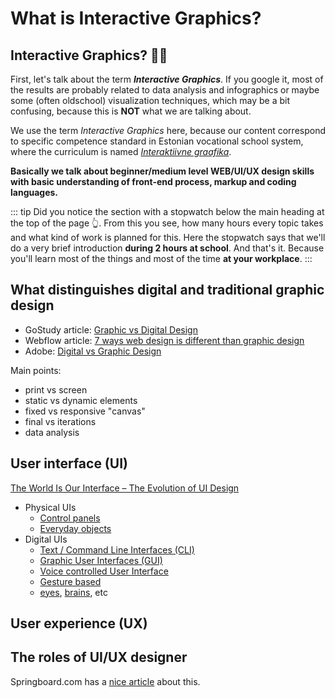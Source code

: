 # What is Interactive Graphics?

<DurationSnippet s="2" />

## Interactive Graphics? 🤷‍♀️

First, let's talk about the term ***Interactive Graphics***. If you google it, most of the results are probably related to data analysis and infographics or maybe some (often oldschool) visualization techniques, which may be a bit confusing, because this is **NOT** what we are talking about. 

We use the term *Interactive Graphics* here, because our content correspond to specific competence standard in Estonian vocational school system, where the curriculum is named [*Interaktiivne graafika*](https://www.kutseregister.ee/ctrl/en/Standardid/vaata/10719487).  

**Basically we talk about beginner/medium level WEB/UI/UX design skills with basic understanding of front-end process, markup and coding languages.** 

::: tip
Did you notice the section with a stopwatch below the main heading at the top of the page 👆. From this you see, how many hours every topic takes and what kind of work is planned for this. Here the stopwatch says that we'll do a very brief introduction **during 2 hours at school**. And that's it. Because you'll learn most of the things and most of the time **at your workplace**.
::: 








## What distinguishes digital and traditional graphic design

- GoStudy article: [Graphic vs Digital Design](https://www.gostudy.com.au/blog/graphic-design-vs-digital-design/)
- Webflow article: [7 ways web design is different than graphic design](https://webflow.com/blog/web-design-vs-graphic-design)
- Adobe: [Digital vs Graphic Design](https://xd.adobe.com/ideas/principles/web-design/digital-vs-graphic-design/)

Main points:

- print vs screen
- static vs dynamic elements
- fixed vs responsive "canvas"
- final vs iterations
- data analysis





## User interface (UI)

[The World Is Our Interface – The Evolution of UI Design](https://www.toptal.com/designers/ui/touch-the-world-is-our-interface)

- Physical UIs
    - [Control panels](https://control--panel.com/)
    - [Everyday objects](https://collection.sciencemuseumgroup.org.uk/search/objects/images/categories/domestic%20appliances)
- Digital UIs
    - [Text / Command Line Interfaces (CLI)](https://www.youtube.com/watch?v=4RPtJ9UyHS0)
    - [Graphic User Interfaces (GUI)](https://www.youtube.com/watch?v=XIGSJshYb90)
    - [Voice controlled User Interface](https://youtu.be/ZFXhvy01SE4?t=41)
    - [Gesture based](https://www.youtube.com/watch?v=T9ATJrZpvm0)
    - [eyes](https://www.youtube.com/watch?v=6s2Ug-eVpVc), [brains](https://www.youtube.com/watch?v=U_WxaDHNw6I), etc





## User experience (UX)








## The roles of UI/UX designer

Springboard.com has a [nice article](https://www.springboard.com/library/ui-ux-design/job-description/) about this.


